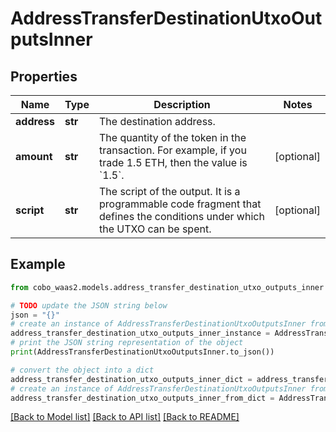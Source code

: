 # AddressTransferDestinationUtxoOutputsInner


## Properties

Name | Type | Description | Notes
------------ | ------------- | ------------- | -------------
**address** | **str** | The destination address. | 
**amount** | **str** | The quantity of the token in the transaction. For example, if you trade 1.5 ETH, then the value is &#x60;1.5&#x60;.  | [optional] 
**script** | **str** | The script of the output. It is a programmable code fragment that defines the conditions under which the UTXO can be spent. | [optional] 

## Example

```python
from cobo_waas2.models.address_transfer_destination_utxo_outputs_inner import AddressTransferDestinationUtxoOutputsInner

# TODO update the JSON string below
json = "{}"
# create an instance of AddressTransferDestinationUtxoOutputsInner from a JSON string
address_transfer_destination_utxo_outputs_inner_instance = AddressTransferDestinationUtxoOutputsInner.from_json(json)
# print the JSON string representation of the object
print(AddressTransferDestinationUtxoOutputsInner.to_json())

# convert the object into a dict
address_transfer_destination_utxo_outputs_inner_dict = address_transfer_destination_utxo_outputs_inner_instance.to_dict()
# create an instance of AddressTransferDestinationUtxoOutputsInner from a dict
address_transfer_destination_utxo_outputs_inner_from_dict = AddressTransferDestinationUtxoOutputsInner.from_dict(address_transfer_destination_utxo_outputs_inner_dict)
```
[[Back to Model list]](../README.md#documentation-for-models) [[Back to API list]](../README.md#documentation-for-api-endpoints) [[Back to README]](../README.md)


